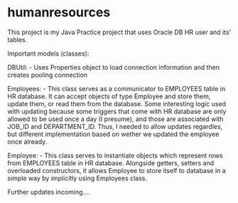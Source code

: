 # humanresources

This project is my Java Practice project that uses Oracle DB HR user and its' tables. 

Important models (classes):

  DBUtil:
    - Uses Properties object to load connection information and then creates pooling connection
    
  Employees:
    - This class serves as a communicator to EMPLOYEES table in HR database. It can accept objects of type Employee and store them, 
      update them, or read them from the database. Some interesting logic used with updating because some triggers that come with
      HR database are only allowed to be used once a day (I presume), and those are associated with JOB_ID and DEPARTMENT_ID. Thus,
      I needed to allow updates regardles, but different implementation based on wether we updated the employee once already.
     
  Employee:
    - This class serves to instantiate objects which represent rows from EMPLOYEES table in HR database. Alongside getters, setters and 
    overloaded constructors, it allows Employee to store itself to database in a simple way by implicitly using Employees class.
    
Further updates incoming....
